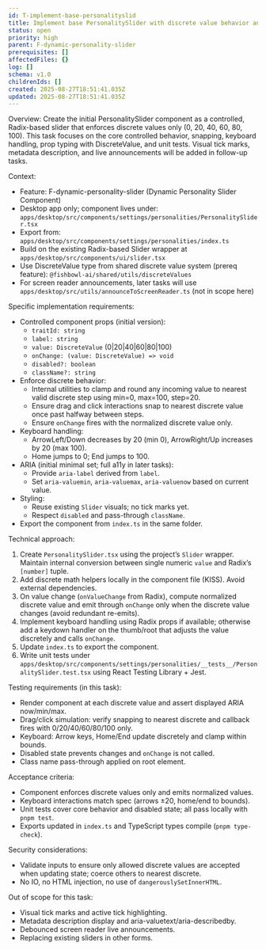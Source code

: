 ```yaml
---
id: T-implement-base-personalityslid
title: Implement base PersonalitySlider with discrete value behavior and unit tests
status: open
priority: high
parent: F-dynamic-personality-slider
prerequisites: []
affectedFiles: {}
log: []
schema: v1.0
childrenIds: []
created: 2025-08-27T18:51:41.035Z
updated: 2025-08-27T18:51:41.035Z
---
```


Overview:
Create the initial PersonalitySlider component as a controlled, Radix-based slider that enforces discrete values only (0, 20, 40, 60, 80, 100). This task focuses on the core controlled behavior, snapping, keyboard handling, prop typing with DiscreteValue, and unit tests. Visual tick marks, metadata description, and live announcements will be added in follow-up tasks.

Context:

- Feature: F-dynamic-personality-slider (Dynamic Personality Slider Component)
- Desktop app only; component lives under: `apps/desktop/src/components/settings/personalities/PersonalitySlider.tsx`
- Export from: `apps/desktop/src/components/settings/personalities/index.ts`
- Build on the existing Radix-based Slider wrapper at `apps/desktop/src/components/ui/slider.tsx`
- Use DiscreteValue type from shared discrete value system (prereq feature): `@fishbowl-ai/shared/utils/discreteValues`
- For screen reader announcements, later tasks will use `apps/desktop/src/utils/announceToScreenReader.ts` (not in scope here)

Specific implementation requirements:

- Controlled component props (initial version):
  - `traitId: string`
  - `label: string`
  - `value: DiscreteValue` (0|20|40|60|80|100)
  - `onChange: (value: DiscreteValue) => void`
  - `disabled?: boolean`
  - `className?: string`
- Enforce discrete behavior:
  - Internal utilities to clamp and round any incoming value to nearest valid discrete step using min=0, max=100, step=20.
  - Ensure drag and click interactions snap to nearest discrete value once past halfway between steps.
  - Ensure `onChange` fires with the normalized discrete value only.
- Keyboard handling:
  - ArrowLeft/Down decreases by 20 (min 0), ArrowRight/Up increases by 20 (max 100).
  - Home jumps to 0; End jumps to 100.
- ARIA (initial minimal set; full a11y in later tasks):
  - Provide `aria-label` derived from `label`.
  - Set `aria-valuemin`, `aria-valuemax`, `aria-valuenow` based on current value.
- Styling:
  - Reuse existing `Slider` visuals; no tick marks yet.
  - Respect `disabled` and pass-through `className`.
- Export the component from `index.ts` in the same folder.

Technical approach:

1. Create `PersonalitySlider.tsx` using the project’s `Slider` wrapper. Maintain internal conversion between single numeric `value` and Radix’s `[number]` tuple.
2. Add discrete math helpers locally in the component file (KISS). Avoid external dependencies.
3. On value change (`onValueChange` from Radix), compute normalized discrete value and emit through `onChange` only when the discrete value changes (avoid redundant re-emits).
4. Implement keyboard handling using Radix props if available; otherwise add a keydown handler on the thumb/root that adjusts the value discretely and calls `onChange`.
5. Update `index.ts` to export the component.
6. Write unit tests under `apps/desktop/src/components/settings/personalities/__tests__/PersonalitySlider.test.tsx` using React Testing Library + Jest.

Testing requirements (in this task):

- Render component at each discrete value and assert displayed ARIA now/min/max.
- Drag/click simulation: verify snapping to nearest discrete and callback fires with 0/20/40/60/80/100 only.
- Keyboard: Arrow keys, Home/End update discretely and clamp within bounds.
- Disabled state prevents changes and `onChange` is not called.
- Class name pass-through applied on root element.

Acceptance criteria:

- Component enforces discrete values only and emits normalized values.
- Keyboard interactions match spec (arrows ±20, home/end to bounds).
- Unit tests cover core behavior and disabled state; all pass locally with `pnpm test`.
- Exports updated in `index.ts` and TypeScript types compile (`pnpm type-check`).

Security considerations:

- Validate inputs to ensure only allowed discrete values are accepted when updating state; coerce others to nearest discrete.
- No IO, no HTML injection, no use of `dangerouslySetInnerHTML`.

Out of scope for this task:

- Visual tick marks and active tick highlighting.
- Metadata description display and aria-valuetext/aria-describedby.
- Debounced screen reader live announcements.
- Replacing existing sliders in other forms.
